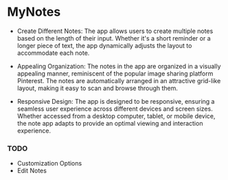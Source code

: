 # MyNotes
- Create Different Notes: The app allows users to create multiple notes based on the length of their input. Whether it's a short reminder or a longer piece of text, the app dynamically adjusts the layout to accommodate each note.

- Appealing Organization: The notes in the app are organized in a visually appealing manner, reminiscent of the popular image sharing platform Pinterest. The notes are automatically arranged in an attractive grid-like layout, making it easy to scan and browse through them.

- Responsive Design: The app is designed to be responsive, ensuring a seamless user experience across different devices and screen sizes. Whether accessed from a desktop computer, tablet, or mobile device, the note app adapts to provide an optimal viewing and interaction experience.

### TODO
- Customization Options
- Edit Notes